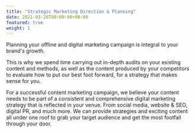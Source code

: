 ```yaml
---
title: "Strategic Marketing Direction & Planning"
date: 2021-03-26T00:00:00+00:00
featured: true
weight: 1
---
```


Planning your offline and digital marketing campaign is integral to your brand's growth.

This is why we spend time carrying out in-depth audits on your existing content and methods, as well as the content produced by your competitors to evaluate how to put our best foot forward, for a strategy that makes sense for you.

For a successful content marketing campaign, we believe your content needs to be part of a consistent and comprehensive digital marketing strategy that is reflected in your venue. From social media, website & SEO, digital PR, and much more. We can provide strategies and exciting content all under one roof to grab your target audience and get the most footfall through your door.


